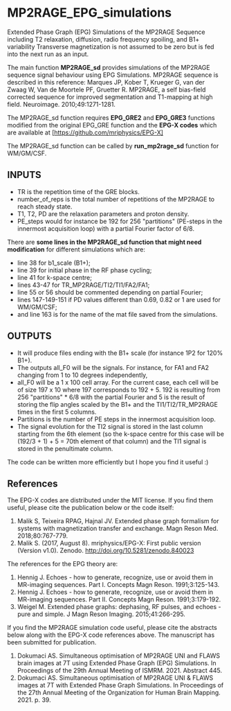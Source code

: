 # MP2RAGE_EPG_simulations
Extended Phase Graph (EPG) Simulations of the MP2RAGE Sequence including T2 relaxation, diffusion, radio frequency spoiling, and B1+ variability
Transverse magnetization is not assumed to be zero but is fed into the next run as an input.

The main function **MP2RAGE_sd** provides simulations of the MP2RAGE sequence signal behaviour using EPG Simulations.
MP2RAGE sequence is described in this reference: Marques JP, Kober T, Krueger G, van der Zwaag W, Van de Moortele PF, Gruetter R. MP2RAGE, a self bias-field corrected sequence for improved segmentation and T1-mapping at high field. Neuroimage. 2010;49:1271-1281.  

The MP2RAGE_sd function requires **EPG_GRE2** and **EPG_GRE3** functions modified from the original EPG_GRE function and the **EPG-X codes** which are available at [https://github.com/mriphysics/EPG-X]

The MP2RAGE_sd function can be called by **run_mp2rage_sd** function for WM/GM/CSF.

## INPUTS ##
- TR is the repetition time of the GRE blocks.
- number_of_reps is the total number of repetitions of the MP2RAGE to reach steady state.
- T1, T2, PD are the relaxation parameters and proton density.
- PE_steps would for instance be 192 for 256 "partitions" (PE-steps in the innermost acquisition loop) with a partial Fourier factor of 6/8.

There are **some lines in the MP2RAGE_sd function that might need modification** for different simulations which are: 
- line 38 for b1_scale (B1+); 
- line 39 for initial phase in the RF phase cycling; 
- line 41 for k-space centre; 
- lines 43-47 for TR_MP2RAGE/TI2/TI1/FA2/FA1;  
- line 55 or 56 should be commented depending on partial Fourier; 
- lines 147-149-151 if PD values different than 0.69, 0.82 or 1 are used for WM/GM/CSF;
- and line 163 is for the name of the mat file saved from the simulations.

## OUTPUTS ##
- It will produce files ending with the B1+ scale (for instance 1P2 for 120% B1+).
- The outputs all_F0 will be the signals. For instance, for FA1 and FA2 changing from 1 to 10 degrees independently, 
- all_F0 will be a 1 x 100 cell array. For the current case, each cell will be of size 197 x 10 where 
197 corresponds to 192 + 5. 192 is resulting from 256 "partitions" * 6/8 with the partial Fourier and 5
is the result of storing the flip angles scaled by the B1+ and the TI1/TI2/TR_MP2RAGE times in the first 5 columns. 
- Partitions is the number of PE steps in the innermost acquisition loop.
- The signal evolution for the TI2 signal is stored in the last column starting from the 6th element 
(so the k-space centre for this case will be (192/3 + 1) + 5 = 70th element of that column) 
and the TI1 signal is stored in the penultimate column.

The code can be written more efficiently but I hope you find it useful :)

## References ##
The EPG-X codes are distributed under the MIT license. If you find them useful, please cite the publication below or the code itself:
1. Malik S, Teixeira RPAG, Hajnal JV. Extended phase graph formalism for systems with magnetization transfer and exchange. Magn Reson Med. 2018;80:767-779. 
2. Malik S. (2017, August 8). mriphysics/EPG-X: First public version (Version v1.0). Zenodo. http://doi.org/10.5281/zenodo.840023

The references for the EPG theory are:
1. Hennig J. Echoes - how to generate, recognize, use or avoid them in MR-imaging sequences. Part I. Concepts Magn Reson. 1991;3:125-143. 
2. Hennig J. Echoes - how to generate, recognize, use or avoid them in MR-imaging sequences. Part II. Concepts Magn Reson. 1991;3:179-192. 
3. Weigel M. Extended phase graphs: dephasing, RF pulses, and echoes - pure and simple. J Magn Reson Imaging. 2015;41:266-295.

If you find the MP2RAGE simulation code useful, please cite the abstracts below along with the EPG-X code references above. The manuscript has been submitted for publication.  
1. Dokumaci AS. Simultaneous optimisation of MP2RAGE UNI and FLAWS brain images at 7T using Extended Phase Graph (EPG) Simulations. In Proceedings of the 29th Annual Meeting of ISMRM. 2021. Abstract 445.
2. Dokumaci AS. Simultaneous optimisation of MP2RAGE UNI & FLAWS images at 7T with Extended Phase Graph Simulations. In Proceedings of the 27th Annual Meeting of the Organization for Human Brain Mapping. 2021. p. 39.

